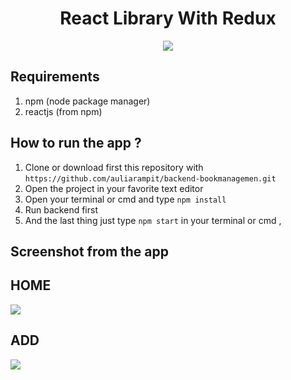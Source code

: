 <h1 align='center'>React Library With Redux</h1>

<p align='center'>
  <a href='https://facebook.github.io/react-native/'>
  <img src='https://kreitech.io/blog/wp-content/uploads/2018/10/1_-NOQtyJAGQ1RNC3iVt_thA.png' />
  </a>
</p>

##  Requirements 
1. npm (node package manager)
2. reactjs (from npm)

## How to run the app ?
1. Clone or download first this repository with `https://github.com/auliarampit/backend-bookmanagemen.git`
2. Open the project in your favorite text editor
3. Open your terminal or cmd and type `npm install`
4. Run backend first
5. And the last thing just type `npm start` in your terminal or cmd , 

 
## Screenshot from the app
<p align='center'>
  <span>
   <h2>HOME</h2>
  <img src="http://imgur.com/IWguoTEl.png" />
  
  <h2>ADD</h2>
  <img src="http://imgur.com/dYWqx6Ol.png" />
  
  </span>
</p>

